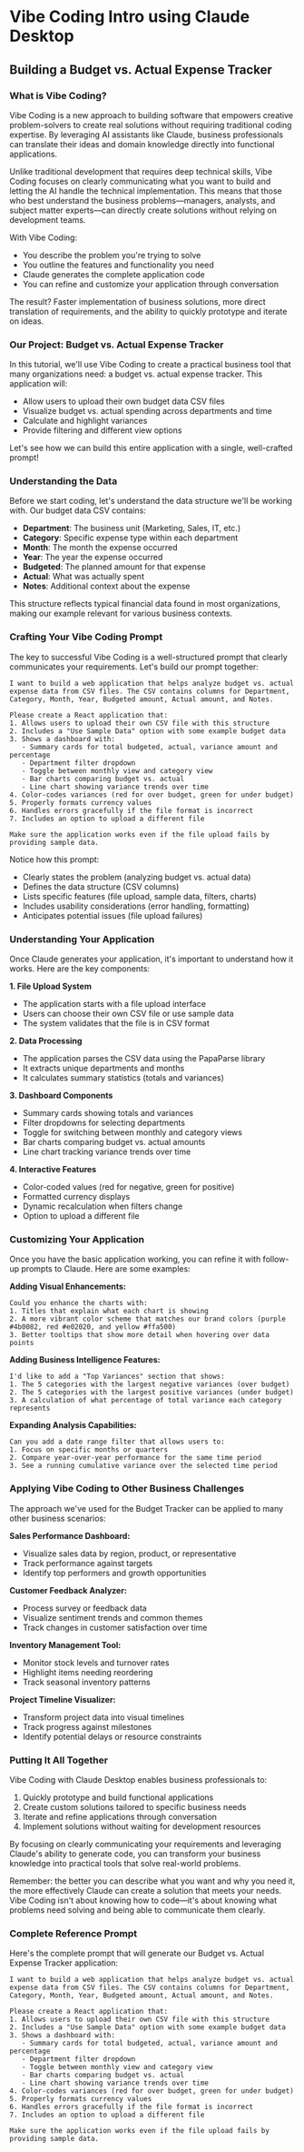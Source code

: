 # Vibe Coding Intro using Claude Desktop
## Building a Budget vs. Actual Expense Tracker

### What is Vibe Coding?

Vibe Coding is a new approach to building software that empowers creative problem-solvers to create real solutions without requiring traditional coding expertise. By leveraging AI assistants like Claude, business professionals can translate their ideas and domain knowledge directly into functional applications.

Unlike traditional development that requires deep technical skills, Vibe Coding focuses on clearly communicating what you want to build and letting the AI handle the technical implementation. This means that those who best understand the business problems—managers, analysts, and subject matter experts—can directly create solutions without relying on development teams.

With Vibe Coding:
- You describe the problem you're trying to solve
- You outline the features and functionality you need
- Claude generates the complete application code
- You can refine and customize your application through conversation

The result? Faster implementation of business solutions, more direct translation of requirements, and the ability to quickly prototype and iterate on ideas.

### Our Project: Budget vs. Actual Expense Tracker

In this tutorial, we'll use Vibe Coding to create a practical business tool that many organizations need: a budget vs. actual expense tracker. This application will:

- Allow users to upload their own budget data CSV files
- Visualize budget vs. actual spending across departments and time
- Calculate and highlight variances
- Provide filtering and different view options

Let's see how we can build this entire application with a single, well-crafted prompt!

### Understanding the Data

Before we start coding, let's understand the data structure we'll be working with. Our budget data CSV contains:

- **Department**: The business unit (Marketing, Sales, IT, etc.)
- **Category**: Specific expense type within each department
- **Month**: The month the expense occurred
- **Year**: The year the expense occurred
- **Budgeted**: The planned amount for that expense
- **Actual**: What was actually spent
- **Notes**: Additional context about the expense

This structure reflects typical financial data found in most organizations, making our example relevant for various business contexts.

### Crafting Your Vibe Coding Prompt

The key to successful Vibe Coding is a well-structured prompt that clearly communicates your requirements. Let's build our prompt together:

```
I want to build a web application that helps analyze budget vs. actual expense data from CSV files. The CSV contains columns for Department, Category, Month, Year, Budgeted amount, Actual amount, and Notes.

Please create a React application that:
1. Allows users to upload their own CSV file with this structure
2. Includes a "Use Sample Data" option with some example budget data
3. Shows a dashboard with:
   - Summary cards for total budgeted, actual, variance amount and percentage
   - Department filter dropdown
   - Toggle between monthly view and category view
   - Bar charts comparing budget vs. actual
   - Line chart showing variance trends over time
4. Color-codes variances (red for over budget, green for under budget)
5. Properly formats currency values
6. Handles errors gracefully if the file format is incorrect
7. Includes an option to upload a different file

Make sure the application works even if the file upload fails by providing sample data.
```

Notice how this prompt:
- Clearly states the problem (analyzing budget vs. actual data)
- Defines the data structure (CSV columns)
- Lists specific features (file upload, sample data, filters, charts)
- Includes usability considerations (error handling, formatting)
- Anticipates potential issues (file upload failures)

### Understanding Your Application

Once Claude generates your application, it's important to understand how it works. Here are the key components:

**1. File Upload System**
- The application starts with a file upload interface
- Users can choose their own CSV file or use sample data
- The system validates that the file is in CSV format

**2. Data Processing**
- The application parses the CSV data using the PapaParse library
- It extracts unique departments and months
- It calculates summary statistics (totals and variances)

**3. Dashboard Components**
- Summary cards showing totals and variances
- Filter dropdowns for selecting departments
- Toggle for switching between monthly and category views
- Bar charts comparing budget vs. actual amounts
- Line chart tracking variance trends over time

**4. Interactive Features**
- Color-coded values (red for negative, green for positive)
- Formatted currency displays
- Dynamic recalculation when filters change
- Option to upload a different file

### Customizing Your Application

Once you have the basic application working, you can refine it with follow-up prompts to Claude. Here are some examples:

**Adding Visual Enhancements:**
```
Could you enhance the charts with:
1. Titles that explain what each chart is showing
2. A more vibrant color scheme that matches our brand colors (purple #4b0082, red #e02020, and yellow #ffa500)
3. Better tooltips that show more detail when hovering over data points
```

**Adding Business Intelligence Features:**
```
I'd like to add a "Top Variances" section that shows:
1. The 5 categories with the largest negative variances (over budget)
2. The 5 categories with the largest positive variances (under budget)
3. A calculation of what percentage of total variance each category represents
```

**Expanding Analysis Capabilities:**
```
Can you add a date range filter that allows users to:
1. Focus on specific months or quarters
2. Compare year-over-year performance for the same time period
3. See a running cumulative variance over the selected time period
```

### Applying Vibe Coding to Other Business Challenges

The approach we've used for the Budget Tracker can be applied to many other business scenarios:

**Sales Performance Dashboard:**
- Visualize sales data by region, product, or representative
- Track performance against targets
- Identify top performers and growth opportunities

**Customer Feedback Analyzer:**
- Process survey or feedback data
- Visualize sentiment trends and common themes
- Track changes in customer satisfaction over time

**Inventory Management Tool:**
- Monitor stock levels and turnover rates
- Highlight items needing reordering
- Track seasonal inventory patterns

**Project Timeline Visualizer:**
- Transform project data into visual timelines
- Track progress against milestones
- Identify potential delays or resource constraints

### Putting It All Together

Vibe Coding with Claude Desktop enables business professionals to:
1. Quickly prototype and build functional applications
2. Create custom solutions tailored to specific business needs
3. Iterate and refine applications through conversation
4. Implement solutions without waiting for development resources

By focusing on clearly communicating your requirements and leveraging Claude's ability to generate code, you can transform your business knowledge into practical tools that solve real-world problems.

Remember: the better you can describe what you want and why you need it, the more effectively Claude can create a solution that meets your needs. Vibe Coding isn't about knowing how to code—it's about knowing what problems need solving and being able to communicate them clearly.

### Complete Reference Prompt

Here's the complete prompt that will generate our Budget vs. Actual Expense Tracker application:

```
I want to build a web application that helps analyze budget vs. actual expense data from CSV files. The CSV contains columns for Department, Category, Month, Year, Budgeted amount, Actual amount, and Notes.

Please create a React application that:
1. Allows users to upload their own CSV file with this structure
2. Includes a "Use Sample Data" option with some example budget data
3. Shows a dashboard with:
   - Summary cards for total budgeted, actual, variance amount and percentage
   - Department filter dropdown
   - Toggle between monthly view and category view
   - Bar charts comparing budget vs. actual
   - Line chart showing variance trends over time
4. Color-codes variances (red for over budget, green for under budget)
5. Properly formats currency values
6. Handles errors gracefully if the file format is incorrect
7. Includes an option to upload a different file

Make sure the application works even if the file upload fails by providing sample data.
```
